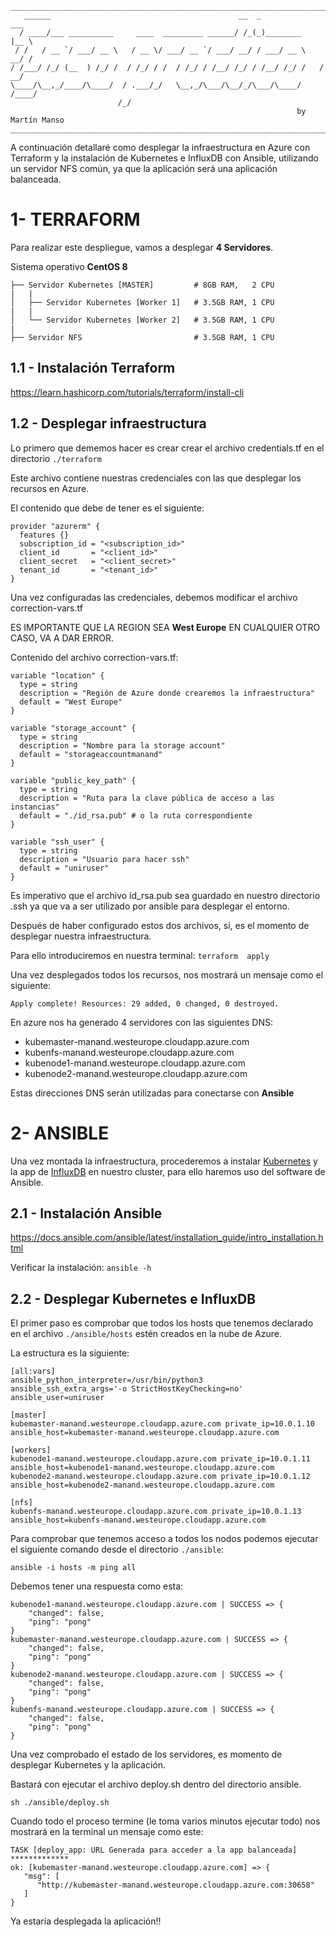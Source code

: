 ```
__________________________________________________________________________________
   ______                                          __  _               ___ 
  / ____/___ __________     ____  _________ ______/ /_(_)________     |__ \
 / /   / __ `/ ___/ __ \   / __ \/ ___/ __ `/ ___/ __/ / ___/ __ \    __/ /
/ /___/ /_/ (__  ) /_/ /  / /_/ / /  / /_/ / /__/ /_/ / /__/ /_/ /   / __/ 
\____/\__,_/____/\____/  / .___/_/   \__,_/\___/\__/_/\___/\____/   /____/ 
                        /_/                                                
                                                                by Martín Manso
__________________________________________________________________________________

```

A continuación detallaré como desplegar la infraestructura en Azure con Terraform y la instalación de Kubernetes e InfluxDB con Ansible, utilizando un servidor NFS común, ya que la aplicación será una aplicación balanceada.


1- TERRAFORM
===============

Para realizar este despliegue, vamos a desplegar **4 Servidores**.

Sistema operativo **CentOS 8**

```
├── Servidor Kubernetes [MASTER]         # 8GB RAM,   2 CPU 
|   |
│   ├── Servidor Kubernetes [Worker 1]   # 3.5GB RAM, 1 CPU
|   |
│   └── Servidor Kubernetes [Worker 2]   # 3.5GB RAM, 1 CPU
|   
├── Servidor NFS                         # 3.5GB RAM, 1 CPU
```

1.1 - Instalación Terraform
----------------------------

https://learn.hashicorp.com/tutorials/terraform/install-cli




1.2 - Desplegar infraestructura
----------------------------

Lo primero que dememos hacer es crear crear el archivo credentials.tf en el directorio `./terraform`

Este archivo contiene nuestras credenciales con las que desplegar los recursos en Azure.

El contenido que debe de tener es el siguiente:

```
provider "azurerm" {
  features {}
  subscription_id = "<subscription_id>"
  client_id       = "<client_id>"
  client_secret   = "<client_secret>"
  tenant_id       = "<tenant_id>"
}
```


Una vez configuradas las credenciales, debemos modificar el archivo correction-vars.tf

ES IMPORTANTE QUE LA REGION SEA **West Europe** EN CUALQUIER OTRO CASO, VA A DAR ERROR.

Contenido del archivo correction-vars.tf:

```
variable "location" {
  type = string
  description = "Región de Azure donde crearemos la infraestructura"
  default = "West Europe"
}

variable "storage_account" {
  type = string
  description = "Nombre para la storage account"
  default = "storageaccountmanand"
}

variable "public_key_path" {
  type = string
  description = "Ruta para la clave pública de acceso a las instancias"
  default = "./id_rsa.pub" # o la ruta correspondiente
}

variable "ssh_user" {
  type = string
  description = "Usuario para hacer ssh"
  default = "uniruser"
}
```

Es imperativo que el archivo id_rsa.pub sea guardado en nuestro directorio .ssh ya que va a ser utilizado por ansible para desplegar el entorno.


Después de haber configurado estos dos archivos, si, es el momento de desplegar nuestra infraestructura.

Para ello introduciremos en nuestra terminal: `terraform  apply`

Una vez desplegados todos los recursos, nos mostrará un mensaje como el siguiente:

`Apply complete! Resources: 29 added, 0 changed, 0 destroyed.`

En azure nos ha generado 4 servidores con las siguientes DNS:

- kubemaster-manand.westeurope.cloudapp.azure.com
- kubenfs-manand.westeurope.cloudapp.azure.com
- kubenode1-manand.westeurope.cloudapp.azure.com
- kubenode2-manand.westeurope.cloudapp.azure.com

Estas direcciones DNS serán utilizadas para conectarse con **Ansible**


2- ANSIBLE
===============

Una vez montada la infraestructura, procederemos a instalar [Kubernetes](https://kubernetes.io) y la app de [InfluxDB](https://www.influxdata.com/) en nuestro cluster, para ello haremos uso del software de Ansible.

2.1 - Instalación Ansible
----------------------------

https://docs.ansible.com/ansible/latest/installation_guide/intro_installation.html

Verificar la instalación: `ansible -h  `


2.2 - Desplegar Kubernetes e InfluxDB
----------------------------


El primer paso es comprobar que todos los hosts que tenemos declarado en el archivo `./ansible/hosts` estén creados en la nube de Azure.

La estructura es la siguiente:

```
[all:vars]
ansible_python_interpreter=/usr/bin/python3
ansible_ssh_extra_args='-o StrictHostKeyChecking=no'
ansible_user=uniruser

[master]
kubemaster-manand.westeurope.cloudapp.azure.com private_ip=10.0.1.10  ansible_host=kubemaster-manand.westeurope.cloudapp.azure.com

[workers]
kubenode1-manand.westeurope.cloudapp.azure.com private_ip=10.0.1.11 ansible_host=kubenode1-manand.westeurope.cloudapp.azure.com
kubenode2-manand.westeurope.cloudapp.azure.com private_ip=10.0.1.12 ansible_host=kubenode2-manand.westeurope.cloudapp.azure.com

[nfs]
kubenfs-manand.westeurope.cloudapp.azure.com private_ip=10.0.1.13 ansible_host=kubenfs-manand.westeurope.cloudapp.azure.com

```

Para comprobar que tenemos acceso a todos los nodos podemos ejecutar el siguiente comando desde el directorio `./ansible`:

`ansible -i hosts -m ping all`

Debemos tener una respuesta como esta:

```
kubenode1-manand.westeurope.cloudapp.azure.com | SUCCESS => {
    "changed": false, 
    "ping": "pong"
}
kubemaster-manand.westeurope.cloudapp.azure.com | SUCCESS => {
    "changed": false, 
    "ping": "pong"
}
kubenode2-manand.westeurope.cloudapp.azure.com | SUCCESS => {
    "changed": false, 
    "ping": "pong"
}
kubenfs-manand.westeurope.cloudapp.azure.com | SUCCESS => {
    "changed": false, 
    "ping": "pong"
}
```

Una vez comprobado el estado de los servidores, es momento de desplegar Kubernetes y la aplicación.

Bastará con ejecutar el archivo deploy.sh dentro del directorio ansible.

`sh ./ansible/deploy.sh`


Cuando todo el proceso termine (le toma varios minutos ejecutar todo) nos mostrará en la terminal un mensaje como este:

```
TASK [deploy_app: URL Generada para acceder a la app balanceada] *************
ok: [kubemaster-manand.westeurope.cloudapp.azure.com] => {
   "msg": [
      "http://kubemaster-manand.westeurope.cloudapp.azure.com:30658"
   ]
}
```

Ya estaría desplegada la aplicación!!
